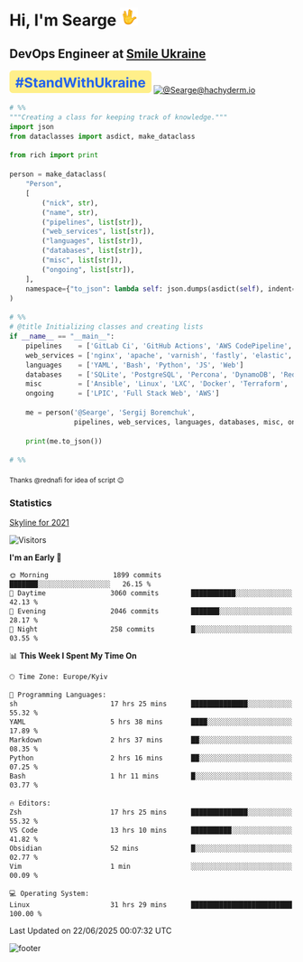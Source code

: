 # Hi, I'm Searge <img src="images/vulcan.webp" style="display: inline-block; margin: 0; height: 2rem" alt="Vulcan salute" />

## DevOps Engineer at [Smile Ukraine](https://smile-ukraine.com/en)

[![Stand With Ukraine](https://raw.githubusercontent.com/vshymanskyy/StandWithUkraine/main/badges/StandWithUkraine.svg)](https://stand-with-ukraine.pp.ua)
<a rel="me" href="https://hachyderm.io/@Searge">![@Searge@hachyderm.io](https://img.shields.io/badge/-@Searge-%232B90D9?logo=mastodon&logoColor=white)</a>

```python
# %%
"""Creating a class for keeping track of knowledge."""
import json
from dataclasses import asdict, make_dataclass

from rich import print

person = make_dataclass(
    "Person",
    [
        ("nick", str),
        ("name", str),
        ("pipelines", list[str]),
        ("web_services", list[str]),
        ("languages", list[str]),
        ("databases", list[str]),
        ("misc", list[str]),
        ("ongoing", list[str]),
    ],
    namespace={"to_json": lambda self: json.dumps(asdict(self), indent=4)},
)

# %%
# @title Initializing classes and creating lists
if __name__ == "__main__":
    pipelines    = ['GitLab Ci', 'GitHub Actions', 'AWS CodePipeline', 'Jenkins']
    web_services = ['nginx', 'apache', 'varnish', 'fastly', 'elastic', 'solr']
    languages    = ['YAML', 'Bash', 'Python', 'JS', 'Web']
    databases    = ['SQLite', 'PostgreSQL', 'Percona', 'DynamoDB', 'Redis']
    misc         = ['Ansible', 'Linux', 'LXC', 'Docker', 'Terraform', 'AWS']
    ongoing      = ['LPIC', 'Full Stack Web', 'AWS']

    me = person('@Searge', 'Sergij Boremchuk',
                pipelines, web_services, languages, databases, misc, ongoing)

    print(me.to_json())

# %%

```

<sub>Thanks @rednafi for idea of script :wink:</sub>

### Statistics

[Skyline for 2021](https://skyline.github.com/Searge/2021)

![Visitors](https://komarev.com/ghpvc/?username=searge&label=Profile%20views&color=0e75b6&style=flat) 
<!--START_SECTION:waka-->
**I'm an Early 🐤** 

```text
🌞 Morning                1899 commits        ███████░░░░░░░░░░░░░░░░░░   26.15 % 
🌆 Daytime                3060 commits        ███████████░░░░░░░░░░░░░░   42.13 % 
🌃 Evening                2046 commits        ███████░░░░░░░░░░░░░░░░░░   28.17 % 
🌙 Night                  258 commits         █░░░░░░░░░░░░░░░░░░░░░░░░   03.55 % 
```


📊 **This Week I Spent My Time On** 

```text
🕑︎ Time Zone: Europe/Kyiv

💬 Programming Languages: 
sh                       17 hrs 25 mins      ██████████████░░░░░░░░░░░   55.32 % 
YAML                     5 hrs 38 mins       ████░░░░░░░░░░░░░░░░░░░░░   17.89 % 
Markdown                 2 hrs 37 mins       ██░░░░░░░░░░░░░░░░░░░░░░░   08.35 % 
Python                   2 hrs 16 mins       ██░░░░░░░░░░░░░░░░░░░░░░░   07.25 % 
Bash                     1 hr 11 mins        █░░░░░░░░░░░░░░░░░░░░░░░░   03.77 % 

🔥 Editors: 
Zsh                      17 hrs 25 mins      ██████████████░░░░░░░░░░░   55.32 % 
VS Code                  13 hrs 10 mins      ██████████░░░░░░░░░░░░░░░   41.82 % 
Obsidian                 52 mins             █░░░░░░░░░░░░░░░░░░░░░░░░   02.77 % 
Vim                      1 min               ░░░░░░░░░░░░░░░░░░░░░░░░░   00.09 % 

💻 Operating System: 
Linux                    31 hrs 29 mins      █████████████████████████   100.00 % 
```


 Last Updated on 22/06/2025 00:07:32 UTC
<!--END_SECTION:waka-->

![footer](https://capsule-render.vercel.app/api?type=waving&color=gradient&customColorList=14,21&height=82&section=footer)
